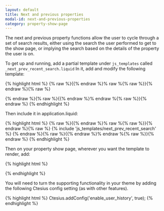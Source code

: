 ```yaml
---
layout: default
title: Next and previous properties
modal-id: next-and-previous-properties
category: property-show-page
---
```

The next and previous property functions allow the user to cycle through a set of search results, either using the search the user performed to get to the show page, or implying the search based on the details of the property the user is on.

To get up and running, add a partial template under ``js_templates`` called ``_next_prev_recent_search.liquid`` In it, add and modify the following template:

{% highlight html %}
{% raw %}{{% endraw %}% raw %{% raw %}}{% endraw %}{% raw %}
 <script id="next_and_previous_property_template" type="text/liquid">
  <div class="col-4">
   {% if previous_property %}
    <a class="previous-prop" href="{{ previous_property.property_url }}">Previous Property</a> 
   {% endif %}
   {% if next_property %}
    <a class="next-prop" href="{{ next_property.property_url }}">Next property</a>
   {% endif %}
  </div>
 </script>
{% endraw %}{% raw %}{{% endraw %}% endraw %{% raw %}}{% endraw %}
{% endhighlight %}

Then include it in application.liquid:

{% highlight html %}
{% raw %}{{% endraw %}% raw %{% raw %}}{% endraw %}{% raw %}
{% include 'js_templates/next_prev_recent_search' %}
{% endraw %}{% raw %}{{% endraw %}% endraw %{% raw %}}{% endraw %}
{% endhighlight %}

Then on your property show page, wherever you want the template to render, add:

{% highlight html %}
<div id="next_and_previous_property_view"></div>
{% endhighlight %}

You will need to turn the supporting functionality in your theme by adding the following Ctesius config setting (as with other features).

{% highlight html %}
Ctesius.addConfig('enable_user_history', true);
{% endhighlight %}